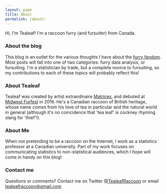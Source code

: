 ```yaml
---
layout: page
title: About
permalink: /about/
---
```


Hi, I'm Tealeaf! I'm a raccoon furry (and fursuiter) from Canada.

### About the blog

This blog is an outlet for the various thoughts I have about the [furry fandom](https://en.wikipedia.org/wiki/Furry_fandom). Most posts will fall into one of two categories: furry data analysis, or fursuiting. I'm a statistician by trade, but a complete novice to fursuiting, so my contributions to each of these topics will probably reflect this!

### About Tealeaf

Tealeaf was created by artist extraodinaire [Matrices](https://en.wikipedia.org/wiki/Furry_fandom), and debuted at [Midwest Furfest](https://furfest.org/) in 2016. He's a Canadian raccoon of British heritage, whose name comes from his love of tea in particular and the natural world in general (although it's no coincidence that 'tea leaf' is cockney rhyming slang for 'thief'!).

### About Me

When not pretending to be a raccoon on the Internet, I work as a statistics professor at a Canadian university. Part of my work focuses on communicating statistics to non-statistical audiences, which I hope will come in handy on this blog!

### Contact me

Questions or comments? Contact me on Twitter [@TealeafRaccoon](https://twitter.com/tealeafraccoon) or email [tealeafraccoon@gmail.com](mailto:tealeafraccoon@gmail.com)
